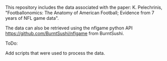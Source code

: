 This repository includes the data associated with the paper: K. Pelechrinis, "Footballonomics: The Anatomy of American Football; Evidence from 7 years of NFL game data".

The data can also be retrieved using the nflgame python API https://github.com/BurntSushi/nflgame from BurntSushi.

ToDo:

Add scripts that were used to process the data.
